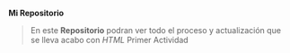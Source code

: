 **Mi Repositorio**
>En este **Repositorio** podran ver todo el proceso y actualización que se lleva acabo con *HTML*
>Primer Actividad
